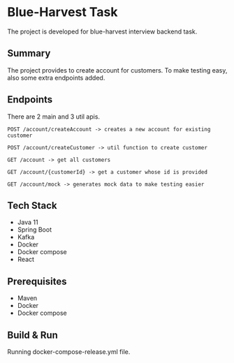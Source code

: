 # Blue-Harvest Task

The project is developed for blue-harvest interview backend task.

## Summary
 
The project provides to create account for customers. To make testing easy, also some extra endpoints added.

## Endpoints

There are 2 main and 3 util apis.

```
POST /account/createAccount -> creates a new account for existing customer

POST /account/createCustomer -> util function to create customer

GET /account -> get all customers

GET /account/{customerId} -> get a customer whose id is provided

GET /account/mock -> generates mock data to make testing easier
```

## Tech Stack

- Java 11
- Spring Boot
- Kafka
- Docker
- Docker compose
- React

## Prerequisites

- Maven
- Docker
- Docker compose

## Build & Run
Running docker-compose-release.yml file.